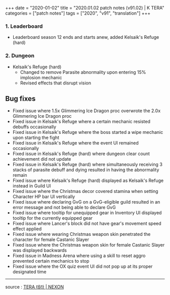 +++
date = "2020-01-02"
title = "2020.01.02 patch notes (v91.02) | K TERA"
categories = ["patch notes"]
tags = ["2020", "v91", "translation"]
+++

### 1. Leaderboard
- Leaderboard season 12 ends and starts anew, added Kelsaik's Refuge (hard)

### 2. Dungeon
- Kelsaik's Refuge (hard)
  - Changed to remove Parasite abnormality upon entering 15% implosion mechanic
  - Revised effects that disrupt vision

## Bug fixes

- Fixed issue where 1.5x Glimmering Ice Dragon proc overwrote the 2.0x Glimmering Ice Dragon proc
- Fixed issue in Kelsaik's Refuge where a certain mechanic resisted debuffs occasionally
- Fixed issue in Kelsaik's Refuge where the boss started a wipe mechanic upon starting the fight
- Fixed issue in Kelsaik's Refuge where the event UI remained occasionally
- Fixed issue in Kelsaik's Refuge (hard) where dungeon clear count achievement did not update
- Fixed issue in Kelsaik's Refuge (hard) where simultaneously receiving 3 stacks of parasite debuff and dying resulted in having the abnormality remain
- Fixed issue where Kelsaik's Refuge (hard) displayed as Kelsaik's Refuge instead in Guild UI
- Fixed issue where the Christmas decor covered stamina when setting Character HP bar UI vertically
- Fixed issue where declaring GvG on a GvG-eligible guild resulted in an error message and not being able to declare GvG
- Fixed issue where tooltip for unequipped gear in Inventory UI displayed tooltip for the currently equipped gear
- Fixed issue where Lancer's block did not have gear's movement speed effect applied
- Fixed issue where wearing Christmas weapon skin penetrated the character for female Castanic Slayer
- Fixed issue where the Christmas weapon skin for female Castanic Slayer was displayed backwards
- Fixed issue in Madness Arena where using a skill to reset aggro prevented certain mechanics to stop
- Fixed issue where the OX quiz event UI did not pop up at its proper designated time

----

source : [TERA 테라 | NEXON](http://tera.nexon.com/news/update/view.aspx?n4articlesn=423)
